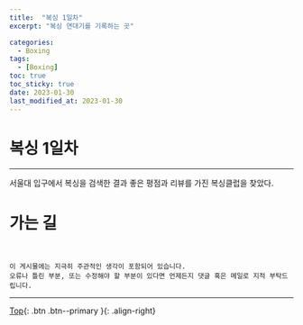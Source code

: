 ```yaml
---
title:  "복싱 1일차"
excerpt: "복싱 연대기를 기록하는 곳"

categories:
  - Boxing
tags:
  - [Boxing]
toc: true
toc_sticky: true
date: 2023-01-30
last_modified_at: 2023-01-30
---
```


# 복싱 1일차 
<hr style="width:100%" />

서울대 입구에서 복싱을 검색한 결과 좋은 평점과 리뷰를 가진 복싱클럽을 찾았다.  

# 가는 길

<html>
<body>
<div id="daumRoughmapContainer1675085988684" class="root_daum_roughmap root_daum_roughmap_landing"></div>
</body>

<script charset="UTF-8" class="daum_roughmap_loader_script" src="https://ssl.daumcdn.net/dmaps/map_js_init/roughmapLoader.js"></script>

<script charset="UTF-8">
	new daum.roughmap.Lander({
		"timestamp" : "1675085988684",
		"key" : "2dk4v",
		"mapWidth" : "640",
		"mapHeight" : "360"
	}).render();
</script>

</html>



<br>

    이 게시물에는 지극히 주관적인 생각이 포함되어 있습니다. 
    오류나 틀린 부분, 또는 수정해야 할 부분이 있다면 언제든지 댓글 혹은 메일로 지적 부탁드립니다.
    
<hr>


[Top](#){: .btn .btn--primary }{: .align-right}